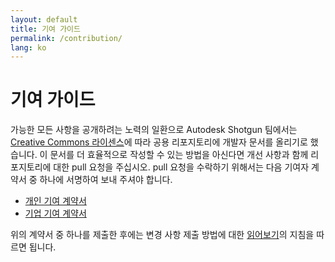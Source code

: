 ```yaml
---
layout: default
title: 기여 가이드
permalink: /contribution/
lang: ko
---
```


# 기여 가이드

가능한 모든 사항을 공개하려는 노력의 일환으로 Autodesk Shotgun 팀에서는 [Creative Commons 라이센스](https://github.com/shotgunsoftware/developer-beta/blob/master/LICENSE.md)에 따라 공용 리포지토리에 개발자 문서를 올리기로 했습니다. 이 문서를 더 효율적으로 작성할 수 있는 방법을 아신다면 개선 사항과 함께 리포지토리에 대한 pull 요청을 주십시오. pull 요청을 수락하기 위해서는 다음 기여자 계약서 중 하나에 서명하여 보내 주셔야 합니다.

- [개인 기여 계약서](contribution/ind_contrib_agmt_for_shotgun_developer_documentation.pdf)
- [기업 기여 계약서](contribution/corp_contrib_agmt_for_shotgun_developer_documentation.pdf)

위의 계약서 중 하나를 제출한 후에는 변경 사항 제출 방법에 대한 [읽어보기](https://github.com/shotgunsoftware/developer-beta/#making-a-change-to-developershotgunsoftwarecom)의 지침을 따르면 됩니다.
